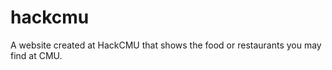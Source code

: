 hackcmu
=======

A website created at HackCMU that shows the food or restaurants you may find at CMU.
